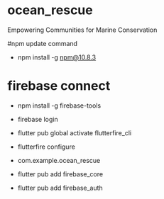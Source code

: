 # ocean_rescue

Empowering Communities for Marine Conservation

#npm update command
  - npm install -g npm@10.8.3

# firebase connect

 - npm install -g firebase-tools

 - firebase login

 - flutter pub global activate flutterfire_cli

 - flutterfire configure

 - com.example.ocean_rescue

 - flutter pub add firebase_core
 - flutter pub add firebase_auth